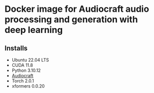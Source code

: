 # Docker image for Audiocraft audio processing and generation with deep learning

## Installs

* Ubuntu 22.04 LTS
* CUDA 11.8
* Python 3.10.12
* [Audiocraft](
  https://github.com/facebookresearch/audiocraft)
* Torch 2.0.1
* xformers 0.0.20
